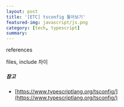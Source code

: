 ```yaml
---
layout: post
title: '[ETC] tsconfig 톺아보기'
featured-img: javascript/js.png
category: [tech, typescript]
summary:
---
```


references

files, include 차이

##### 참고
- [https://www.typescriptlang.org/tsconfig/](https://www.typescriptlang.org/tsconfig/)
